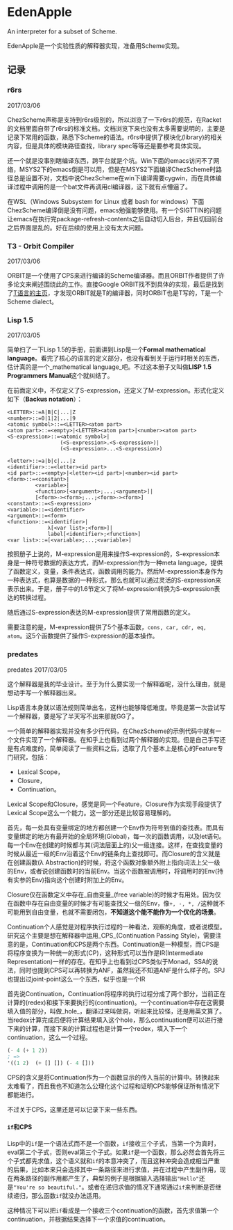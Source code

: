# EdenApple
An interpreter for a subset of Scheme.

EdenApple是一个实验性质的解释器实现，准备用Scheme实现。

## 记录


### r6rs

2017/03/06

ChezScheme声称是支持到r6rs级别的，所以浏览了一下r6rs的规范，在Racket的文档里面自带了r6rs的标准文档。文档浏览下来也没有太多需要说明的，主要是记录下常用的函数，熟悉下Scheme的语法。r6rs中提供了模块化(library)的相关内容，但是具体的模块路径查找，library spec等等还是要参考具体实现。

还一个就是没事别瞎编译东西，跨平台就是个坑。Win下面的emacs访问不了网络，MSYS2下的emacs倒是可以用，但是在MSYS2下面编译ChezScheme时路径总是设置不对，文档中说ChezScheme在win下编译需要cygwin，而在具体编译过程中调用的是一个bat文件再调用cl编译器，这下就有点懵逼了。

在WSL（Windows Subsystem for Linux 或者 bash for windows）下面ChezScheme编译倒是没有问题，emacs勉强能够使用。有一个SIGTTIN的问题让emacs在执行完package-refresh-contents之后自动切入后台，并且切回前台之后界面是乱的。好在后续的使用上没有太大问题。

### T3 - Orbit Compiler

2017/03/06

ORBIT是一个使用了CPS来进行编译的Scheme编译器。而且ORBIT作者提供了许多论文来阐述围绕此的工作。直接Google ORBIT找不到具体的实现，最后是找到了[T语言的主页](http://mumble.net/~jar/tproject/)，才发现ORBIT就是T的编译器，同时ORBIT也是T写的，T是一个Scheme dialect。

### Lisp 1.5

2017/03/05

简单扫了一下Lisp 1.5的手册，前面讲到Lisp是一个**Formal mathematical language**。看完了核心的语言的定义部分，也没有看到关于运行时相关的东西，估计真的是一个_mathematical language_吧。不过这本册子又叫做**LISP 1.5 Programmers Manual**这个就纠结了。

在前面定义中，不仅定义了S-expression，还定义了M-expression。形式化定义如下（**Backus notation**）：

```
<LETTER>::=A|B|C|...|Z
<number>::=0|1|2|...|9
<atomic symbol>::=<LETTER><atom part>
<atom part>::=<empty>|<LETTER><atom part>|<number><atom part>
<S-expression>::=<atomic symbol>|
                 (<S-expression>.<S-expression>)|
                 (<S-expression>...<S-expression>)

<letter>::=a|b|c|...|z
<identifier>::=<letter><id part>
<id part>::=<empty>|<letter><id part>|<number><id part>
<form>::=<constant>|
         <variable>|
         <function>[<argument>;...;<argument>]|
         [<form>-><form>;...;<form>-><form>]
<constant>::=<S-expression>
<variable>::=<identifier>
<argument>::=<form>
<function>::=<identifier>|
             λ[<var list>;<form>]|
             label[<identifier>;<function>]
<var list>::=[<variable>;...;<variable>]
```

按照册子上说的，M-expression是用来操作S-expression的，S-expression本身是一种符号数据的表达方式，而M-expression作为一种meta language，提供了函数定义，变量，条件表达式，函数调用的能力。然后M-expression本身作为一种表达式，也算是数据的一种形式，那么也就可以通过灵活的S-expression来表示出来。于是，册子中的1.6节定义了将M-expression转换为S-expression表达的转换过程。

随后通过S-expression表达的M-expression提供了常用函数的定义。

需要注意的是，M-expression提供了5个基本函数，`cons, car, cdr, eq, atom`。这5个函数提供了操作S-expression的基本操作。

### predates

predates 2017/03/05

这个解释器是我的毕业设计。至于为什么要实现一个解释器呢，没什么理由，就是想动手写一个解释器出来。

Lisp语言本身就以语法规则简单出名，这样也能够降低难度。毕竟是第一次尝试写一个解释器，要是写了半天写不出来那就GG了。

一个简单的解释器实现并没有多少行代码，在ChezScheme的示例代码中就有一个文件实现了一个解释器。在知乎上也看到过两个解释器的实现。但是自己手写还是有点难度的，简单阅读了一些资料之后，选取了几个基本上是核心的Feature专门研究，包括：

- Lexical Scope，
- Closure，
- Continuation。

Lexical Scope和Closure，感觉是同一个Feature，Closure作为实现手段提供了Lexical Scope这么一个能力。这一部分还是比较容易理解的。

首先，每一处具有变量绑定的地方都创建一个Env作为符号到值的查找表。而具有变量绑定的地方有最开始的全局环境(Global)，每一次的函数调用，以及let语句。每一个Env在创建的时候都与其(词法层面上的)父一级连接。这样，在查找变量的时候从最近一级的Env沿着这个Env的链条向上查找即可。而Closure的含义就是在创建函数(λ Abstraction)的时候，将这个函数对象额外附上指向词法上父一级的Env，或者说创建函数时的当前Env。当这个函数被调用时，将调用时的Env(持有实参的Env)指向这个创建时附加上的Env。

Closure仅在函数定义中存在_自由变量_(free variable)的时候才有用处。因为仅在函数中存在自由变量的时候才有可能查找父一级的Env，像`+, -, *, /`这种就不可能用到自由变量，也就不需要闭包，**不知道这个能不能作为一个优化的场景**。

Continuation个人感觉是对程序执行过程的一种看法，观察的角度，或者说模型。研究这个主要是想在解释器中运用_CPS_(Continuation Passing Style)，需要注意的是，Continuation和CPS是两个东西。Continuation是一种模型，而CPS是将程序变换为一种统一的形式(CP)，这种形式可以当作是IR(Intermediate Representation)一样的存在。在知乎上也看到过CPS类似于Monad，SSA的说法，同时也提到CPS可以再转换为ANF，虽然我还不知道ANF是什么样子的。SPJ也提出过joint-point这么一个东西，似乎也是一个IR

首先说Continuation，Continuation将程序的执行过程分成了两个部分，当前正在计算的(redex)和接下来要执行的(continuation)。一个continuation中存在这需要填入值的部分，叫做_hole_，翻译过来叫做洞，听起来比较怪，还是用英文算了。当redex计算完成后便将计算结果填入这个hole，那么continuation便可以进行接下来的计算，而接下来的计算过程也是计算一个redex，填入下一个continuation，这么一个过程。

```lisp
(- 4 (+ 1 2))
; =>
'((1 2)  (+ [] []) (- 4 []))
```

CPS的含义是将Continuation作为一个函数显示的传入当前的计算中。转换起来太难看了，而且我也不知道怎么公理化这个过程和证明CPS能够保证所有情况下都能进行。

不过关于CPS，这里还是可以记录下来一些东西。

#### `if`和CPS

Lisp中的`if`是一个语法式而不是一个函数，`if`接收三个子式，当第一个为真时，eval第二个子式，否则eval第三个子式。如果`if`是一个函数，那么必然会首先将三个子式都先求值，这个语义就和`if`的本意冲突了，而且这种冲突会造成相当严重的后果，比如本来只会选择其中一条路径来进行求值，并在过程中产生副作用，现在两条路径的副作用都产生了，典型的例子是根据输入选择输出`"Hello"`还是`"You're so beautiful."`。或者在递归求值的情况下通常通过`if`来判断是否继续递归，那么函数`if`就没办法适用。

这种情况下可以把`if`看成是一个接收三个continuation的函数，首先求值第一个continuation，并根据结果选择下一个求值的continuation。
